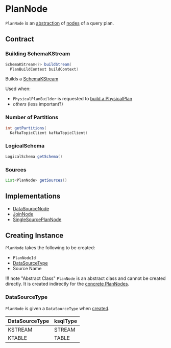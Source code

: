 # PlanNode

`PlanNode` is an [abstraction](#contract) of [nodes](#implementations) of a query plan.

## Contract

### <span id="buildStream"> Building SchemaKStream

```java
SchemaKStream<?> buildStream(
  PlanBuildContext buildContext)
```

Builds a [SchemaKStream](../SchemaKStream.md)

Used when:

* `PhysicalPlanBuilder` is requested to [build a PhysicalPlan](../PhysicalPlanBuilder.md#buildPhysicalPlan)
* _others_ (less important?)

### <span id="getPartitions"> Number of Partitions

```java
int getPartitions(
  KafkaTopicClient kafkaTopicClient)
```

### <span id="getSchema"> LogicalSchema

```java
LogicalSchema getSchema()
```

### <span id="getSources"> Sources

```java
List<PlanNode> getSources()
```

## Implementations

* [DataSourceNode](DataSourceNode.md)
* [JoinNode](JoinNode.md)
* [SingleSourcePlanNode](SingleSourcePlanNode.md)

## Creating Instance

`PlanNode` takes the following to be created:

* <span id="id"> `PlanNodeId`
* [DataSourceType](#nodeOutputType)
* <span id="sourceName"> Source Name

!!! note "Abstract Class"
    `PlanNode` is an abstract class and cannot be created directly. It is created indirectly for the [concrete PlanNodes](#implementations).

### <span id="DataSourceType"><span id="nodeOutputType"> DataSourceType

`PlanNode` is given a `DataSourceType` when [created](#creating-instance).

DataSourceType | ksqlType
---------------|---------
 KSTREAM | STREAM
 KTABLE | TABLE
